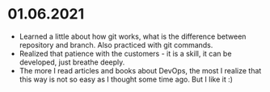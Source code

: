 # 01.06.2021
* Learned a little about how git works, what is the difference between repository and branch. Also practiced with git commands.
* Realized that patience with the customers - it is a skill, it can be developed, just breathe deeply.
* The more I read articles and books about DevOps, the most I realize that this way is not so easy as I thought some time ago. But I like it :)
